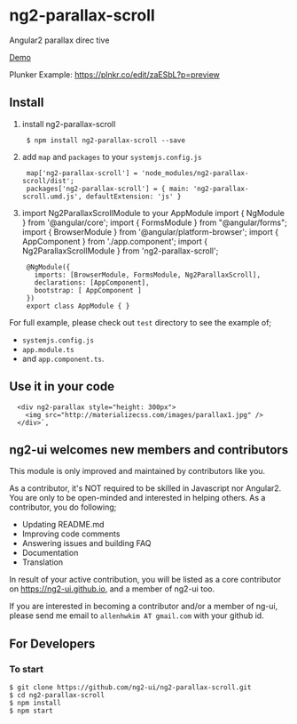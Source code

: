 # ng2-parallax-scroll
Angular2 parallax direc tive

[Demo](https://ng2-ui.github.io/#/parallax)

Plunker Example: https://plnkr.co/edit/zaESbL?p=preview

## Install

1. install ng2-parallax-scroll

        $ npm install ng2-parallax-scroll --save

2. add `map` and `packages` to your `systemjs.config.js`

        map['ng2-parallax-scroll'] = 'node_modules/ng2-parallax-scroll/dist';
        packages['ng2-parallax-scroll'] = { main: 'ng2-parallax-scroll.umd.js', defaultExtension: 'js' }

3. import Ng2ParallaxScrollModule to your AppModule
        import { NgModule } from '@angular/core';
        import { FormsModule } from "@angular/forms";
        import { BrowserModule  } from '@angular/platform-browser';
        import { AppComponent } from './app.component';
        import { Ng2ParallaxScrollModule } from 'ng2-parallax-scroll';
        
        @NgModule({
          imports: [BrowserModule, FormsModule, Ng2ParallaxScroll],
          declarations: [AppComponent],
          bootstrap: [ AppComponent ]
        })
        export class AppModule { }

         
For full example, please check out `test` directory to see the example of;

  - `systemjs.config.js`
  - `app.module.ts`
  -  and `app.component.ts`.


## Use it in your code

      <div ng2-parallax style="height: 300px">
        <img src="http://materializecss.com/images/parallax1.jpg" />
      </div>`,
            
## **ng2-ui** welcomes new members and contributors

This module is only improved and maintained by contributors like you.

As a contributor, it's NOT required to be skilled in Javascript nor Angular2. 
You are only to be open-minded and interested in helping others.
As a contributor, you do following;

  * Updating README.md
  * Improving code comments
  * Answering issues and building FAQ
  * Documentation
  * Translation

In result of your active contribution, you will be listed as a core contributor
on https://ng2-ui.github.io, and a member of ng2-ui too.

If you are interested in becoming a contributor and/or a member of ng-ui,
please send me email to `allenhwkim AT gmail.com` with your github id. 


## For Developers

### To start

    $ git clone https://github.com/ng2-ui/ng2-parallax-scroll.git
    $ cd ng2-parallax-scroll
    $ npm install
    $ npm start


